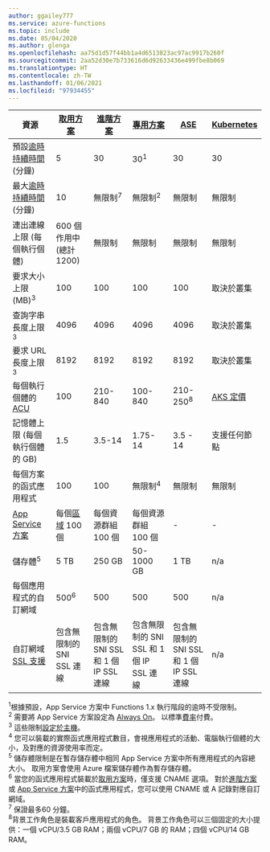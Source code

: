 ```yaml
---
author: ggailey777
ms.service: azure-functions
ms.topic: include
ms.date: 05/04/2020
ms.author: glenga
ms.openlocfilehash: aa75d1d57f44bb1a4d6513823ac97ac9917b260f
ms.sourcegitcommit: 2aa52d30e7b733616d6d92633436e499fbe8b069
ms.translationtype: HT
ms.contentlocale: zh-TW
ms.lasthandoff: 01/06/2021
ms.locfileid: "97934455"
---
```

| 資源 |[取用方案](../articles/azure-functions/consumption-plan.md)|[進階方案](../articles/azure-functions/functions-premium-plan.md)|[專用方案](../articles/azure-functions/dedicated-plan.md)|[ASE](../articles/app-service/environment/intro.md)| [Kubernetes](../articles/aks/quotas-skus-regions.md) |
| --- | --- | --- | --- | --- | --- |
|預設[逾時持續時間](../articles/azure-functions/functions-scale.md#timeout) (分鐘) |5 | 30 |30<sup>1</sup> | 30 | 30 |
|最大[逾時持續時間](../articles/azure-functions/functions-scale.md#timeout) (分鐘) |10 | 無限制<sup>7</sup> | 無限制<sup>2</sup> | 無限制 | 無限制 |
| 連出連線上限 (每個執行個體) | 600 個作用中 (總計 1200) | 無限制 | 無限制 | 無限制 | 無限制 |
| 要求大小上限 (MB)<sup>3</sup> | 100 | 100 | 100 | 100 | 取決於叢集 |
| 查詢字串長度上限<sup>3</sup> | 4096 | 4096 | 4096 | 4096 | 取決於叢集 |
| 要求 URL 長度上限<sup>3</sup> | 8192 | 8192 | 8192 | 8192 | 取決於叢集 |
|每個執行個體的 [ACU](../articles/virtual-machines/acu.md) | 100 | 210-840 | 100-840 | 210-250<sup>8</sup> | [AKS 定價](https://azure.microsoft.com/pricing/details/container-service/) |
| 記憶體上限 (每個執行個體的 GB) | 1.5 | 3.5-14 | 1.75-14 | 3.5 - 14 | 支援任何節點 |
| 每個方案的函式應用程式 |100 |100 |無限制<sup>4</sup> | 無限制 | 無限制 |
| [App Service 方案](../articles/app-service/overview-hosting-plans.md) | 每個[區域](https://azure.microsoft.com/global-infrastructure/regions/) 100 個 |每個資源群組 100 個 |每個資源群組 100 個 | - | - |
| 儲存體<sup>5</sup> |5 TB |250 GB |50-1000 GB | 1 TB | n/a |
| 每個應用程式的自訂網域</a> |500<sup>6</sup> |500 |500 | 500 | n/a |
| 自訂網域 [SSL 支援](../articles/app-service/configure-ssl-bindings.md) |包含無限制的 SNI SSL 連線 | 包含無限制的 SNI SSL 和 1 個 IP SSL 連線 |包含無限制的 SNI SSL 和 1 個 IP SSL 連線 | 包含無限制的 SNI SSL 和 1 個 IP SSL 連線 | n/a |

<sup>1</sup>根據預設，App Service 方案中 Functions 1.x 執行階段的逾時不受限制。  
<sup>2</sup> 需要將 App Service 方案設定為 [Always On](../articles/azure-functions/dedicated-plan.md#always-on)。 以標準[費率](https://azure.microsoft.com/pricing/details/app-service/)付費。  
<sup>3</sup> 這些限制[設定於主機](https://github.com/Azure/azure-functions-host/blob/dev/src/WebJobs.Script.WebHost/web.config)。  
<sup>4</sup> 您可以裝載的實際函式應用程式數目，會視應用程式的活動、電腦執行個體的大小，及對應的資源使用率而定。  
<sup>5</sup> 儲存體限制是在暫存儲存體中相同 App Service 方案中所有應用程式的內容總大小。 取用方案會使用 Azure 檔案儲存體作為暫存儲存體。  
<sup>6</sup> 當您的函式應用程式裝載於[取用方案](../articles/azure-functions/consumption-plan.md)時，僅支援 CNAME 選項。 對於[進階方案](../articles/azure-functions/functions-premium-plan.md)或 [App Service 方案](../articles/azure-functions/dedicated-plan.md)中的函式應用程式，您可以使用 CNAME 或 A 記錄對應自訂網域。  
<sup>7</sup> 保證最多60 分鐘。  
<sup>8</sup>背景工作角色是裝載客戶應用程式的角色。 背景工作角色可以三個固定的大小提供：一個 vCPU/3.5 GB RAM；兩個 vCPU/7 GB 的 RAM；四個 vCPU/14 GB RAM。